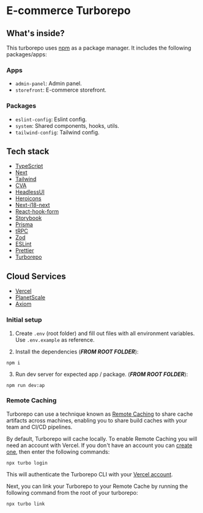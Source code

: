 # E-commerce Turborepo

## What's inside?

This turborepo uses [npm](https://www.npmjs.com/) as a package manager. It includes the following packages/apps:

### Apps

- `admin-panel`: Admin panel.
- `storefront`: E-commerce storefront.

### Packages

- `eslint-config`: Eslint config.
- `system`: Shared components, hooks, utils.
- `tailwind-config`: Tailwind config.

## Tech stack

- [TypeScript](https://www.typescriptlang.org)
- [Next](https://nextjs.org/)
- [Tailwind](https://tailwindcss.com/docs/installation)
- [CVA](https://cva.style/docs)
- [HeadlessUI](https://headlessui.com/)
- [Heroicons](https://heroicons.com/)
- [Next-i18-next](https://github.com/i18next/next-i18next)
- [React-hook-form](https://react-hook-form.com/)
- [Storybook](https://storybook.js.org/docs/react/get-started/install)
- [Prisma](https://www.prisma.io/)
- [tRPC](https://trpc.io/)
- [Zod](https://zod.dev/?id=installation)
- [ESLint](https://eslint.org)
- [Prettier](https://prettier.io)
- [Turborepo](https://turbo.build/repo/docs)

## Cloud Services

- [Vercel](https://vercel.com)
- [PlanetScale](https://planetscale.com)
- [Axiom](https://www.axiom.co)

### Initial setup

1. Create `.env` (root folder) and fill out files with all environment variables. Use `.env.example` as reference.

2. Install the dependencies (**_FROM ROOT FOLDER_**):

```
npm i
```

3. Run dev server for expected app / package. (**_FROM ROOT FOLDER_**):

```
npm run dev:ap
```

### Remote Caching

Turborepo can use a technique known as [Remote Caching](https://turbo.build/repo/docs/core-concepts/remote-caching) to share cache artifacts across machines, enabling you to share build caches with your team and CI/CD pipelines.

By default, Turborepo will cache locally. To enable Remote Caching you will need an account with Vercel. If you don't have an account you can [create one](https://vercel.com/signup), then enter the following commands:

```
npx turbo login
```

This will authenticate the Turborepo CLI with your [Vercel account](https://vercel.com/docs/concepts/personal-accounts/overview).

Next, you can link your Turborepo to your Remote Cache by running the following command from the root of your turborepo:

```
npx turbo link
```
